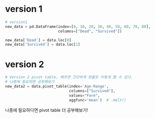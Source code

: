 

# version 1
```python
# version1
new_data = pd.DataFrame(index=[0, 10, 20, 30, 40, 50, 60, 70, 80],
                        columns=["Dead", "Survived"])

new_data['Dead'] = data.loc[0]
new_data['Survived'] = data.loc[1]
```

# version 2
```python
# Version 2 pivot table, 배우면 간단하게 한줄로 이렇게 짤 수 있다.
# 나중에 필요하면 공부해보기
new_data2 = data.pivot_table(index='Age-Range',
                             columns=["Survived"],
                             values="Fare",
                             aggfunc='mean')  # .melt()
```

나중에 필요하다면 pivot table 더 공부해보기!
